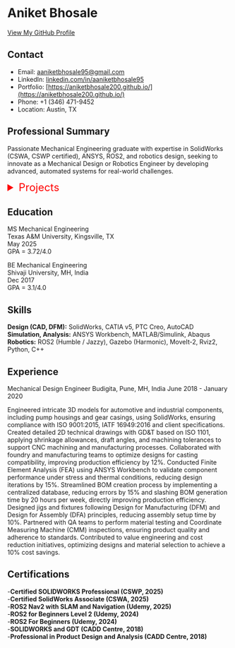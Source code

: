# Aniket Bhosale

[View My GitHub Profile](https://github.com/aniketbhosale200)

## Contact
- Email: aaniketbhosale95@gmail.com
- LinkedIn: [linkedin.com/in/aaniketbhosale95](https://linkedin.com/in/aaniketbhosale95)
- Portfolio: [https://aniketbhosale200.github.io/](https://aniketbhosale200.github.io/)
- Phone: +1 (346) 471-9452
- Location: Austin, TX

## Professional Summary
Passionate Mechanical Engineering graduate with expertise in SolidWorks (CSWA, CSWP certified), ANSYS, ROS2, and robotics design, seeking to innovate as a Mechanical Design or Robotics Engineer by developing advanced, automated systems for real-world challenges.

<!-- Add Dropdown Here -->
<details>
  <summary style="font-size: 24px; color: red;">Projects</summary>
  <ul>
    <li><a href="/projects/master_thesis_robot/">Master’s Thesis Robot</a></li>
    <li><a href="/projects/differential_drive_robot.html/">Differential Drive Robot</a></li>
    <li><a href="/projects/mecanum_wheel_robot/">Mecanum Wheel Robot</a></li>
  </ul>
</details>  

## Education
MS Mechanical Engineering  
Texas A&M University, Kingsville, TX  
May 2025  
GPA = 3.72/4.0  

BE Mechanical Engineering  
Shivaji University, MH, India  
Dec 2017  
GPA = 3.1/4.0  

## Skills
**Design (CAD, DFM):** SolidWorks, CATIA v5, PTC Creo, AutoCAD  
**Simulation, Analysis:** ANSYS Workbench, MATLAB/Simulink, Abaqus  
**Robotics:** ROS2 (Humble / Jazzy), Gazebo (Harmonic), MoveIt-2, Rviz2, Python, C++

## Experience
Mechanical Design Engineer
Budigita, Pune, MH, India
June 2018 - January 2020

Engineered intricate 3D models for automotive and industrial components, including pump housings and gear casings, using SolidWorks, ensuring compliance with ISO 9001:2015, IATF 16949:2016 and client specifications.
Created detailed 2D technical drawings with GD&T based on ISO 1101, applying shrinkage allowances, draft angles, and machining tolerances to support CNC machining and manufacturing processes.
Collaborated with foundry and manufacturing teams to optimize designs for casting compatibility, improving production efficiency by 12%. Conducted Finite Element Analysis (FEA) using ANSYS Workbench to validate component performance under stress and thermal conditions, reducing design iterations by 15%.
Streamlined BOM creation process by implementing a centralized database, reducing errors by 15% and slashing BOM generation time by 20 hours per week, directly improving production efficiency.
Designed jigs and fixtures following Design for Manufacturing (DFM) and Design for Assembly (DFA) principles, reducing assembly setup time by 10%. Partnered with QA teams to perform material testing and Coordinate Measuring Machine (CMM) inspections, ensuring product quality and adherence to standards.
Contributed to value engineering and cost reduction initiatives, optimizing designs and material selection to achieve a 10% cost savings.

## Certifications
-**Certified SOLIDWORKS Professional (CSWP, 2025)**  
-**Certified SolidWorks Associate (CSWA, 2025)**  
-**ROS2 Nav2 with SLAM and Navigation (Udemy, 2025)**  
-**ROS2 for Beginners Level 2 (Udemy, 2024)**  
-**ROS2 For Beginners (Udemy, 2024)**  
-**SOLIDWORKS and GDT (CADD Centre, 2018)**  
-**Professional in Product Design and Analysis (CADD Centre, 2018)**  
